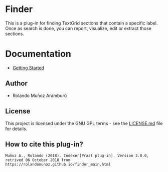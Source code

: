 # Finder

This is a plug-in for finding TextGrid sections that contain a specific label. Once as search is done, you can report, visualize, edit or extract those sections.

# Documentation

- [Getting Started](https://rolandomunoz.github.io/finder_manual.html)

## Author

- Rolando Muñoz Aramburú

## License

This project is licensed under the GNU GPL terms - see the [LICENSE.md](https://gitlab.com/praat_plugins_rma/plugin_tokenizer/blob/master/LICENSE)
 file for details.

## How to cite this plug-in?

`Muñoz A., Rolando (2018). Indexer[Praat plug-in]. Version 2.0.0, retrived 06 October 2018 from https://rolandomunoz.github.io/finder_main.html`
